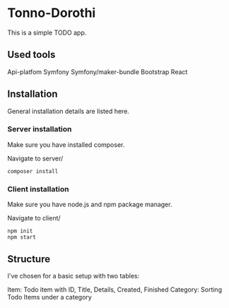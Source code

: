 # Tonno-Dorothi
This is a simple TODO app.

## Used tools
Api-platfom
Symfony
Symfony/maker-bundle
Bootstrap
React

## Installation
General installation details are listed here.

### Server installation
Make sure you have installed composer.

Navigate to server/
```
composer install
```
### Client installation
Make sure you have node.js and npm package manager.

Navigate to client/
```
npm init
npm start
```

## Structure
I've chosen for a basic setup with two tables: <br/>

Item: Todo item  with ID, Title, Details, Created, Finished
Category: Sorting Todo Items under a category

